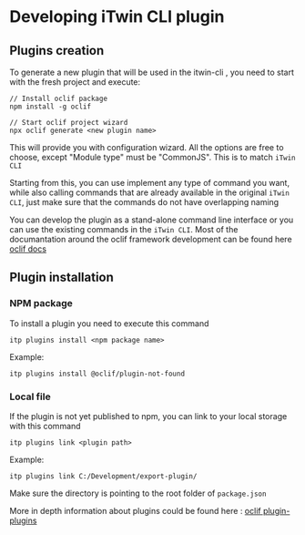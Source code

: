 # Developing iTwin CLI plugin

## Plugins creation
To generate a new plugin that will be used in the itwin-cli , you need to start with the fresh project and execute:
```
// Install oclif package
npm install -g oclif

// Start oclif project wizard
npx oclif generate <new plugin name> 
```
This will provide you with configuration wizard. All the options are free to choose, except "Module type" must be "CommonJS". This is to match `iTwin CLI`

Starting from this, you can use implement any type of command you want, while also calling commands that are already available in the original `iTwin CLI`, just make sure that the commands do not have overlapping naming

You can develop the plugin as a stand-alone command line interface or you can use the existing commands in the `iTwin CLI`. 
Most of the documantation around the oclif framework development can be found here [oclif docs](https://oclif.io/docs/features)

## Plugin installation

### NPM package
To install a plugin you need to execute this command

```
itp plugins install <npm package name>
```
Example:
```
itp plugins install @oclif/plugin-not-found
```

### Local file
If the plugin is not yet published to npm, you can link to your local storage with this command

```
itp plugins link <plugin path>
```

Example:

```
itp plugins link C:/Development/export-plugin/
```

Make sure the directory is pointing to the root folder of `package.json`

More in depth information about plugins could be found here : [oclif plugin-plugins](https://github.com/oclif/plugin-plugins)